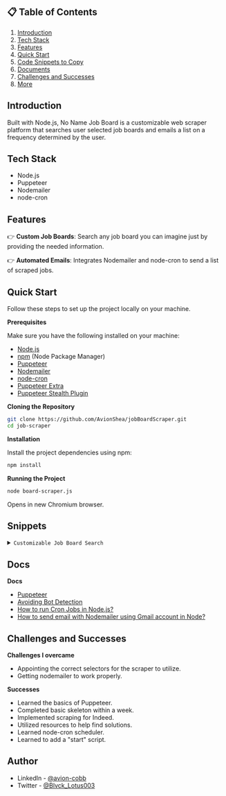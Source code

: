 ## 📋 <a name="table">Table of Contents</a>

1. [Introduction](#introduction)
2. [Tech Stack](#tech-stack)
3. [Features](#features)
4. [Quick Start](#quick-start)
5. [Code Snippets to Copy](#snippets)
6. [Documents](#links)
7. [Challenges and Successes](#challengesAndSuccesses)
8. [More](#more)

## <a name="introduction">Introduction</a>

Built with Node.js, No Name Job Board is a customizable web scraper platform that searches user selected job boards and emails a list on a frequency determined by the user.

## <a name="tech-stack">Tech Stack</a>

- Node.js
- Puppeteer
- Nodemailer
- node-cron

## <a name="features">Features</a>

👉 **Custom Job Boards**: Search any job board you can imagine just by providing the needed information.

👉 **Automated Emails**: Integrates Nodemailer and node-cron to send a list of scraped jobs.

## <a name="quick-start">Quick Start</a>

Follow these steps to set up the project locally on your machine.

**Prerequisites**

Make sure you have the following installed on your machine:

- [Node.js](https://nodejs.org/en)
- [npm](https://www.npmjs.com/) (Node Package Manager)
- [Puppeteer](https://pptr.dev/)
- [Nodemailer](https://nodemailer.com/)
- [node-cron](https://www.npmjs.com/package/node-cron)
- [Puppeteer Extra](https://www.npmjs.com/package/puppeteer-extra)
- [Puppeteer Stealth Plugin](https://www.npmjs.com/package/puppeteer-extra-plugin-stealth)

**Cloning the Repository**

```bash
git clone https://github.com/AvionShea/jobBoardScraper.git
cd job-scraper
```

**Installation**

Install the project dependencies using npm:

```bash
npm install
```

**Running the Project**

```bash
node board-scraper.js
```

Opens in new Chromium browser.

## <a name="snippets">Snippets</a>

<details>
<summary><code>Customizable Job Board Search</code></summary>

```javascript
const jobTitle = "Software Engineer"; //enter job tile searching for
const jobLocation = "27603"; //enter city, state, zip code, or "remote" of location wanted
const jobBoards = [
  {
    name: "Indeed", //website name
    url: "https://www.indeed.com/", //website URL
    searchJobTitle: "input[id='text-input-what']", //search by job title
    clearSearch:
      "#jobsearch > div > div.css-13s6tc1.eu4oa1w0 > div.css-1jk1vg0.eu4oa1w0 > div > div > span > span.css-16oh2fs.e6fjgti0", //clears default location
    searchLocation: "input[id='text-input-where']", //search by location
    searchBtn: "button[class='yosegi-InlineWhatWhere-primaryButton']", // search button url
    datePostedFilter: "#filter-dateposted",
    datePostedFilterMenu: "#filter-dateposted-menu",
    dropdownList: ".yosegi-FilterPill-dropdownList",
    dropdownListItemLink: "a.yosegi-FilterPill-dropdownListItemLink",
    dropdownDatePostedOption: "Last 14 days", // change based on available dropdown date posted options
    expLvlFilter: "#filter-explvl",
    expLvlFilterMenu: "#filter-explvl-menu",
    expLvlDropdownOption: "Entry Level", //change based on available level options
    cardsSelector: "div[class='job_seen_beacon']",
    titleSelector: "h2[class='jobTitle css-198pbd eu4oa1w0']",
    companySelector: "span[class='css-63koeb eu4oa1w0']",
    locationSelector: "div[data-testid='text-location']",
    linkSelector: "h2[class='jobTitle css-198pbd eu4oa1w0'] > a",
  },
];
```

</details>

## <a name="links">Docs</a>

**Docs**

- [Puppeteer](https://pptr.dev/category/introduction)
- [Avoiding Bot Detection](https://www.zenrows.com/blog/puppeteer-avoid-detection#puppeteer-stealth)
- [How to run Cron Jobs in Node.js?](https://www.geeksforgeeks.org/how-to-run-cron-jobs-in-node-js/amp/)
- [How to send email with Nodemailer using Gmail account in Node?](https://www.geeksforgeeks.org/how-to-send-email-with-nodemailer-using-gmail-account-in-node-js/amp/)

## <a name="challengesAndSuccesses">Challenges and Successes</a>

**Challenges I overcame**

- Appointing the correct selectors for the scraper to utilize.
- Getting nodemailer to work properly.

**Successes**

- Learned the basics of Puppeteer.
- Completed basic skeleton within a week.
- Implemented scraping for Indeed.
- Utilized resources to help find solutions.
- Learned node-cron scheduler.
- Learned to add a "start" script.

## <a name="more">Author</a>

- LinkedIn - [@avion-cobb](https://www.linkedin.com/in/avion-cobb/)
- Twitter - [@Blvck_Lotus003](https://twitter.com/Blvck_Lotus003)
